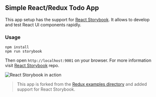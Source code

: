 ## Simple React/Redux Todo App

This app setup has the support for [React Storybook](https://github.com/kadirahq/react-storybook). It allows to develop and test React UI components rapidly.

### Usage

```
npm install
npm run storybook
```

Then open `http://localhost:9001` on your browser. For more information visit [React Storybook](https://github.com/kadirahq/react-storybook) repo.

![React Storybook in action](.github/demo.png)

> This app is forked from the [Redux examples directory](https://github.com/reactjs/redux/tree/master/examples/todomvc) and added support for React Storybook.
      
     
